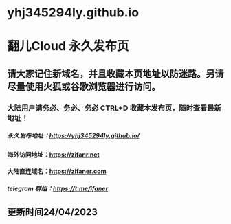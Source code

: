 # yhj345294ly.github.io

# 翻儿Cloud 永久发布页
## 请大家记住新域名，并且收藏本页地址以防迷路。另请尽量使用火狐或谷歌浏览器进行访问。
### 大陆用户请务必、务必、务必 CTRL+D 收藏本发布页，随时查看最新地址！

##### 永久发布地址：https://yhj345294ly.github.io/

#### 海外访问地址：https://zifanr.net

#### 大陆直连域名：https://zifaner.com

##### telegram 群组：https://t.me/ifaner
## 更新时间24/04/2023
